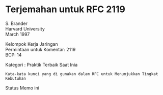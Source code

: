 # Terjemahan untuk RFC 2119

S. Brander\
Harvard University\
March 1997

Kelompok Kerja Jaringan\
Permintaan untuk Komentar: 2119\
BCP: 14			

Kategori : Praktik Terbaik Saat Inia

	Kata-kata kunci yang di gunakan dalam RFC untuk Menunjukkan Tingkat Kebutuhan

Status Memo ini

	
